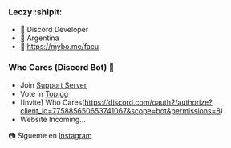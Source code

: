 ### Leczy :shipit:

- 🔭 Discord Developer
- :sparkler: Argentina
- :robot: https://mybo.me/facu

### Who Cares (Discord Bot) 📧

- Join [Support Server](https://discord.gg/8dShDZfqca)
- Vote in [Top.gg](https://top.gg/bot/775885650653741067)
- [Invite] Who Cares(https://discord.com/oauth2/authorize?client_id=775885650653741067&scope=bot&permissions=8)
- Website Incoming...

:camera: Sigueme en [Instagram](https://instagram.com/l3czy)
